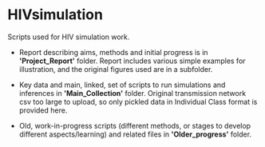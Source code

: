 # HIVsimulation
 Scripts used for HIV simulation work.
 
  * Report describing aims, methods and initial progress is in **'Project_Report'** folder. Report includes various simple examples for illustration, and the original figures used are in a subfolder.

  * Key data and main, linked, set of scripts to run simulations and inferences in **'Main_Collection'** folder. Original transmission network csv too large to upload, so only pickled data in Individual Class format is provided here.

  * Old, work-in-progress scripts (different methods, or stages to develop different aspects/learning) and related files in **'Older_progress'** folder.
